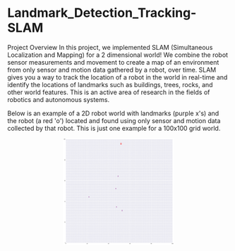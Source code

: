 # Landmark_Detection_Tracking-SLAM

Project Overview
In this project, we implemented SLAM (Simultaneous Localization and Mapping) for a 2 dimensional world! We combine the robot sensor measurements and movement to create a map of an environment from only sensor and motion data gathered by a robot, over time. SLAM gives you a way to track the location of a robot in the world in real-time and identify the locations of landmarks such as buildings, trees, rocks, and other world features. This is an active area of research in the fields of robotics and autonomous systems.

Below is an example of a 2D robot world with landmarks (purple x's) and the robot (a red 'o') located and found using only sensor and motion data collected by that robot. This is just one example for a 100x100 grid world.

<p align="center">
  <img src="./image/robot_world.png" width=50% height=50% />
</p>
